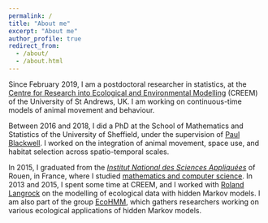 ```yaml
---
permalink: /
title: "About me"
excerpt: "About me"
author_profile: true
redirect_from: 
  - /about/
  - /about.html
---
```


Since February 2019, I am a postdoctoral researcher in statistics, at the <a href="https://www.creem.st-andrews.ac.uk/">Centre for Research into Ecological and Environmental Modelling</a> (CREEM) of the University of St Andrews, UK. I am working on continuous-time models of animal movement and behaviour. <br/>

Between 2016 and 2018, I did a PhD at the School of Mathematics and Statistics of the University of Sheffield, under the supervision of <a href="http://www.paul-blackwell.staff.shef.ac.uk/index.html">Paul Blackwell</a>. I worked on the integration of animal movement, space use, and habitat selection across spatio-temporal scales.<br/>

In 2015, I graduated from the <i><a href="https://en.wikipedia.org/wiki/Institut_national_des_sciences_appliqu%C3%A9es">Institut National des Sciences Appliqu&eacute;es</a></i> of Rouen, in France, where I studied <a href="https://www.insa-rouen.fr/formation/specialites-ingenieurses/genie-mathematique/programme-de-la-specialite-genie-mathematique">mathematics and computer science</a>. In 2013 and 2015, I spent some time at CREEM, and I worked with <a href="http://rolandlangrock.com/">Roland Langrock</a> on the modelling of ecological data with hidden Markov models. I am also part of the group <a href="http://ecohmm.wixsite.com/ecohmm">EcoHMM</a>, which gathers researchers working on various ecological applications of hidden Markov models.

